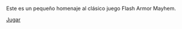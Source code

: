Este es un pequeño homenaje al clásico juego Flash Armor Mayhem.

[Jugar](https://diegocastillovasquez.github.io/Homenaje_Armor_Mayhem)
